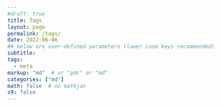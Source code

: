 ```yaml
---
#draft: true
title: Tags
layout: page
permalink: /tags/
date: 2022-06-06
## below are user-defined parameters (lower case keys recommended)
subtitle:
tags:
  - meta
markup: "md"  # or "pdc" or "md"
categories: ["md"]
math: false  # no mathjax 
s9: false
---
```



